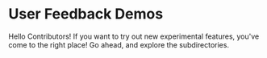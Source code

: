 # User Feedback Demos

Hello Contributors!
If you want to try out new experimental features, you've come to the right place! 
Go ahead, and explore the subdirectories.